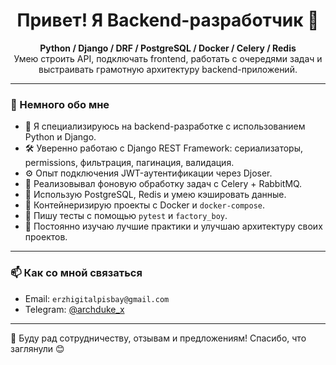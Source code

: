 <h1 align="center">Привет! Я Backend-разработчик 👋</h1>

<p align="center">
  <b>Python / Django / DRF / PostgreSQL / Docker / Celery / Redis</b><br>
  Умею строить API, подключать frontend, работать с очередями задач и выстраивать грамотную архитектуру backend-приложений.
</p>

---

### 🚀 Немного обо мне

- 💼 Я специализируюсь на backend-разработке с использованием Python и Django.
- 🛠 Уверенно работаю с Django REST Framework: сериализаторы, permissions, фильтрация, пагинация, валидация.
- ⚙️ Опыт подключения JWT-аутентификации через Djoser.
- 🧵 Реализовывал фоновую обработку задач с Celery + RabbitMQ.
- 🐘 Использую PostgreSQL, Redis и умею кэшировать данные.
- 🐳 Контейнеризирую проекты с Docker и `docker-compose`.
- 🧪 Пишу тесты с помощью `pytest` и `factory_boy`.
- 🔧 Постоянно изучаю лучшие практики и улучшаю архитектуру своих проектов.

---

### 📫 Как со мной связаться

- Email: `erzhigitalpisbay@gmail.com`
- Telegram: [@archduke_x](https://t.me/archduke_x)

---

💬 Буду рад сотрудничеству, отзывам и предложениям! Спасибо, что заглянули 😊
